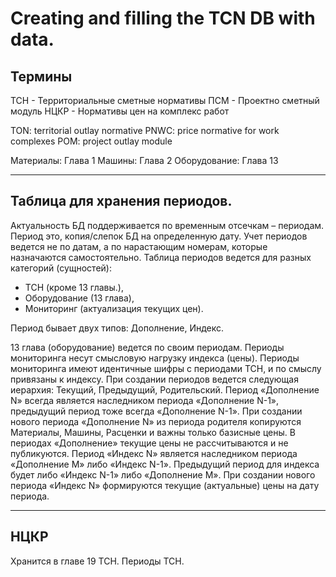 # Creating and filling the TCN DB with data.
## Термины
ТСН - Территориальные сметные нормативы
ПСМ - Проектно сметный модуль
НЦКР - Нормативы цен на комплекс работ

TON: territorial outlay normative
PNWC: price normative for work complexes
POM: project outlay module

Материалы: Глава 1
Машины: Глава 2
Оборудование: Глава 13

***

## Таблица для хранения периодов.

Актуальность БД поддерживается по временным отсечкам – периодам. 
Период это, копия/слепок БД на определенную дату. 
Учет периодов ведется не по датам, а по нарастающим номерам, которые назначаются самостоятельно. 
Таблица периодов ведется для разных категорий (сущностей): 
- ТСН (кроме 13 главы.),
- Оборудование (13 глава), 
- Мониторинг (актуализация текущих цен).

Период бывает двух типов: Дополнение, Индекс.

13 глава (оборудование) ведется по своим периодам.
Периоды мониторинга несут смысловую нагрузку индекса (цены). Периоды мониторинга имеют идентичные шифры с периодами ТСН, и по смыслу привязаны к индексу.
При создании периодов ведется следующая иерархия: Текущий, Предыдущий, Родительский.
Период «Дополнение N» всегда является наследником периода «Дополнение N-1», предыдущий период тоже всегда «Дополнение N-1».
При создании нового периода «Дополнение N» из периода родителя копируются Материалы, Машины, Расценки и важны только базисные цены. 
В периодах «Дополнение» текущие цены не рассчитываются и не публикуются.
Период «Индекс N» является наследником периода «Дополнение M» либо «Индекс N-1». 
Предыдущий период для индекса будет либо «Индекс N-1» либо «Дополнение M».
При создании нового периода «Индекс N» формируются текущие (актуальные) цены на дату периода.

***




## НЦКР
Хранится в главе 19 ТСН. Периоды ТСН.
